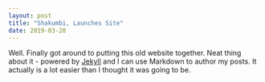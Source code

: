 ```yaml
--- 
layout: post 
title: "Shakumbi, Launches Site" 
date: 2019-03-28 
--- 
```

Well. Finally got around to putting this old website together. Neat thing about it - powered by [Jekyll](http://jekyllrb.com) and I can use Markdown to author my posts. It actually is a lot easier than I thought it was going to be. 
